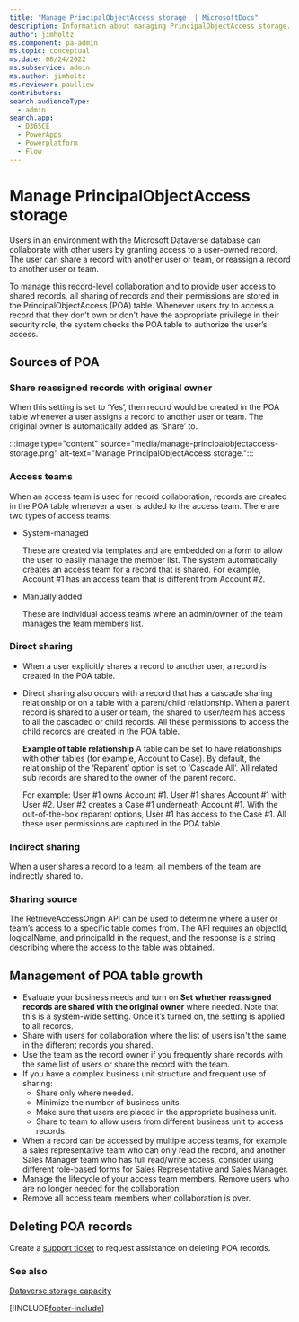 ```yaml
---
title: "Manage PrincipalObjectAccess storage  | MicrosoftDocs"
description: Information about managing PrincipalObjectAccess storage.
author: jimholtz 
ms.component: pa-admin
ms.topic: conceptual
ms.date: 08/24/2022
ms.subservice: admin
ms.author: jimholtz  
ms.reviewer: paulliew 
contributors:
search.audienceType: 
  - admin
search.app:
  - D365CE
  - PowerApps
  - Powerplatform
  - Flow
---
```

# Manage PrincipalObjectAccess storage

Users in an environment with the Microsoft Dataverse database can collaborate with other users by granting access to a user-owned record. The user can share a record with another user or team, or reassign a record to another user or team.

To manage this record-level collaboration and to provide user access to shared records, all sharing of records and their permissions are stored in the PrincipalObjectAccess (POA) table. Whenever users try to access a record that they don’t own or don't have the appropriate privilege in their security role, the system checks the POA table to authorize the user’s access. 

## Sources of POA

### Share reassigned records with original owner

When this setting is set to ‘Yes’, then record would be created in the POA table whenever a user assigns a record to another user or team. The original owner is automatically added as ‘Share’ to.

:::image type="content" source="media/manage-principalobjectaccess-storage.png" alt-text="Manage PrincipalObjectAccess storage.":::

### Access teams
When an access team is used for record collaboration, records are created in the POA table whenever a user is added to the access team. There are two types of access teams:

- System-managed 
  
  These are created via templates and are embedded on a form to allow the user to easily manage the member list. The system automatically creates an access team for a record that is shared. For example, Account #1 has an access team that is different from Account #2. 

- Manually added
  
  These are individual access teams where an admin/owner of the team manages the team members list. 

### Direct sharing

- When a user explicitly shares a record to another user, a record is created in the POA table.

- Direct sharing also occurs with a record that has a cascade sharing relationship or on a table with a parent/child relationship.  When a parent record is shared to a user or team, the shared to user/team has access to all the cascaded or child records.  All these permissions to access the child records are created in the POA table. 

  **Example of table relationship**
  A table can be set to have relationships with other tables (for example, Account to Case).  By default, the relationship of the ‘Reparent’ option is set to ‘Cascade All’. All related sub records are shared to the owner of the parent record.  

  For example: User #1 owns Account #1.  User #1 shares Account #1 with User #2.  User #2 creates a Case #1 underneath Account #1. With the out-of-the-box reparent options, User #1 has access to the Case #1. All these user permissions are captured in the POA table.

### Indirect sharing
When a user shares a record to a team, all members of the team are indirectly shared to.  

### Sharing source
The RetrieveAccessOrigin API can be used to determine where a user or team’s access to a specific table comes from. The API requires an objectId, logicalName, and principalId in the request, and the response is a string describing where the access to the table was obtained.

## Management of POA table growth  

- Evaluate your business needs and turn on **Set whether reassigned records are shared with the original owner** where needed. Note that this is a system-wide setting. Once it’s turned on, the setting is applied to all records.
- Share with users for collaboration where the list of users isn't the same in the different records you shared.
- Use the team as the record owner if you frequently share records with the same list of users or share the record with the team.
- If you have a complex business unit structure and frequent use of sharing:
  - Share only where needed.
  - Minimize the number of business units.
  - Make sure that users are placed in the appropriate business unit.
  - Share to team to allow users from different business unit to access records.
- When a record can be accessed by multiple access teams, for example a sales representative team  who can only read the record, and another Sales Manager team who has full read/write access, consider using different role-based forms for Sales Representative and Sales Manager. 
- Manage the lifecycle of your access team members. Remove users who are no longer needed for the collaboration.
- Remove all access team members when collaboration is over. 

## Deleting POA records
Create a [support ticket](https://dynamics.microsoft.com/support/) to request assistance on deleting POA records.


### See also
[Dataverse storage capacity](capacity-storage.md)


[!INCLUDE[footer-include](../includes/footer-banner.md)]



